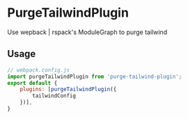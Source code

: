 # PurgeTailwindPlugin
Use wepback | rspack's ModuleGraph to purge tailwind

## Usage
```js
// webpack.config.js
import purgeTailwindPlugin from 'purge-tailwind-plugin';
export default {
    plugins: [purgeTailwindPlugin({
        tailwindConfig
    })],
}
```